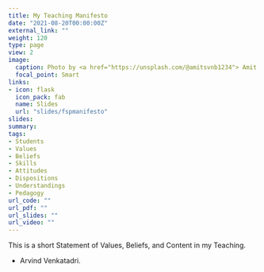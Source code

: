 ```yaml
---
title: My Teaching Manifesto
date: "2021-08-20T00:00:00Z"
external_link: ""
weight: 120
type: page
view: 2
image:
  caption: Photo by <a href="https://unsplash.com/@amitsvnb1234"> Amit Srivastava</a> on <a href="https://unsplash.com/s/photos/journey?utm_source=unsplash&utm_medium=referral&utm_content=creditCopyText">Unsplash</a>
  focal_point: Smart
links:
- icon: flask
  icon_pack: fab
  name: Slides
  url: "slides/fspmanifesto"
slides: 
summary: 
tags:
- Students
- Values
- Beliefs
- Skills
- Attitudes
- Dispositions
- Understandings
- Pedagogy
url_code: ""
url_pdf: ""
url_slides: ""
url_video: ""
---
```


This is a short Statement of Values, Beliefs, and Content in my Teaching. 

- Arvind Venkatadri.
